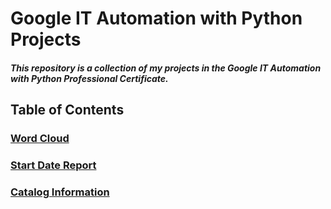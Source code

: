 # Google IT Automation with Python Projects
##### This repository is a collection of my projects in the Google IT Automation with Python Professional Certificate.


## Table of Contents
### [Word Cloud](https://github.com/Trianglium/Google-IT-Automation-with-Python/tree/main/WordCloud#world-cloud)
### [Start Date Report](https://github.com/Trianglium/Google-IT-Automation-with-Python/tree/main/Start-Date-Report#start-date-report)
### [Catalog Information](https://github.com/Trianglium/Google-IT-Automation-with-Python/tree/main/Catalog-Information#catalog-information)
